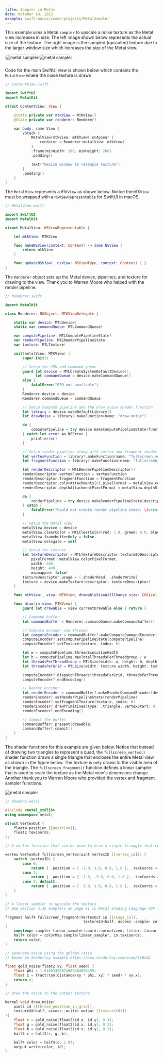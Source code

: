```yaml
---
title: Sampler in Metal
date: October 10, 2023
example: swift-macos/xcode-projects/MetalSampler
---
```


This example uses a Metal `sampler` to upscale a noise texture as the Metal view increases in size. The left image shown below represents the actual size of the texture. The right image is the sampled (upscaled) texture due to the larger window size which increases the size of the Metal view.

<img id="inline-img" src="../images/metal-sampler1.png" style="max-width:200px;float:left;margin-bottom:10px;border:1px solid lightgrey;border-radius:12px;" alt="metal sampler">

<img id="inline-img" src="../images/metal-sampler2.png" style="max-width:315px;margin-bottom:10px;border:1px solid lightgrey;border-radius:12px;" alt="metal sampler">

Code for the main SwiftUI view is shown below which contains the `MetalView` where the noise texture is drawn.

```swift
// ContentView.swift

import SwiftUI
import MetalKit

struct ContentView: View {

    @State private var mtkView = MTKView()
    @State private var renderer: Renderer?

    var body: some View {
        VStack {
            MetalView(mtkView: mtkView).onAppear {
                renderer = Renderer(metalView: mtkView)
            }
            .frame(minWidth: 200, minHeight: 200)
            .padding()

            Text("Resize window to resample texture")
        }
        .padding()
    }
}
```

The `MetalView` represents a `MTKView` as shown below. Notice the `MTKView` must be wrapped with a `NSViewRepresentable` for SwiftUI in macOS.

```swift
// MetalView.swift

import SwiftUI
import MetalKit

struct MetalView: NSViewRepresentable {

    let mtkView: MTKView

    func makeNSView(context: Context) -> some NSView {
        return mtkView
    }

    func updateNSView(_ nsView: NSViewType, context: Context) { }
}
```

The `Renderer` object sets up the Metal device, pipelines, and texture for drawing to the view. Thank you to Warren Moore who helped with the render pipeline.

```{.swift .pre1000}
// Renderer.swift

import MetalKit

class Renderer: NSObject, MTKViewDelegate {

    static var device: MTLDevice!
    static var commandQueue: MTLCommandQueue!

    var computePipeline: MTLComputePipelineState!
    var renderPipeline: MTLRenderPipelineState!
    var texture: MTLTexture!

    init(metalView: MTKView) {
        super.init()

        // Setup the GPU and command queue
        guard let device = MTLCreateSystemDefaultDevice(),
              let commandQueue = device.makeCommandQueue()
        else {
            fatalError("GPU not available")
        }
        Renderer.device = device
        Renderer.commandQueue = commandQueue

        // Setup compute pipeline and the draw_noise shader function
        let library = device.makeDefaultLibrary()
        let drawNoise = library?.makeFunction(name: "draw_noise")

        do {
            computePipeline = try device.makeComputePipelineState(function: drawNoise!)
        } catch let error as NSError {
            print(error)
        }

        // Setup render pipeline along with vertex and fragment shader functions
        let vertexFunction = library?.makeFunction(name: "fullscreen_vertex")
        let fragmentFunction = library?.makeFunction(name: "fullscreen_fragment")

        let renderDescriptor = MTLRenderPipelineDescriptor()
        renderDescriptor.vertexFunction = vertexFunction
        renderDescriptor.fragmentFunction = fragmentFunction
        renderDescriptor.colorAttachments[0].pixelFormat = metalView.colorPixelFormat
        renderDescriptor.depthAttachmentPixelFormat = metalView.depthStencilPixelFormat

        do {
            renderPipeline = try device.makeRenderPipelineState(descriptor: renderDescriptor)
        } catch {
            fatalError("Could not create render pipeline state: \(error)")
        }

        // Setup the Metal view
        metalView.device = device
        metalView.clearColor = MTLClearColor(red: 1.0, green: 0.0, blue: 0.0, alpha: 1.0)
        metalView.framebufferOnly = false
        metalView.delegate = self

        // Setup the texture
        let textureDescriptor = MTLTextureDescriptor.texture2DDescriptor(
            pixelFormat: metalView.colorPixelFormat,
            width: 400,
            height: 400,
            mipmapped: false)
        textureDescriptor.usage = [.shaderRead, .shaderWrite]
        texture = device.makeTexture(descriptor: textureDescriptor)
    }

    func mtkView(_ view: MTKView, drawableSizeWillChange size: CGSize) { }

    func draw(in view: MTKView) {
        guard let drawable = view.currentDrawable else { return }

        // Command buffer
        let commandBuffer = Renderer.commandQueue.makeCommandBuffer()

        // Compute encoder and threads
        let computeEncoder = commandBuffer?.makeComputeCommandEncoder()
        computeEncoder?.setComputePipelineState(computePipeline)
        computeEncoder?.setTexture(texture, index: 0)

        let w = computePipeline.threadExecutionWidth
        let h = computePipeline.maxTotalThreadsPerThreadgroup / w
        let threadsPerThreadGroup = MTLSize(width: w, height: h, depth: 1)
        let threadsPerGrid = MTLSize(width: texture.width, height: texture.height, depth: 1)

        computeEncoder?.dispatchThreads(threadsPerGrid, threadsPerThreadgroup: threadsPerThreadGroup)
        computeEncoder?.endEncoding()

        // Render encoder
        let renderEncoder = commandBuffer?.makeRenderCommandEncoder(descriptor: view.currentRenderPassDescriptor!)
        renderEncoder?.setRenderPipelineState(renderPipeline)
        renderEncoder?.setFragmentTexture(texture, index: 0)
        renderEncoder?.drawPrimitives(type: .triangle, vertexStart: 0, vertexCount: 3)
        renderEncoder?.endEncoding()

        // Commit the buffer
        commandBuffer?.present(drawable)
        commandBuffer?.commit()
    }
}
```

The shader functions for this example are given below. Notice that instead of drawing two triangles to represent a quad, the `fullscreen_vertex()` shader function draws a single triangle that encloses the entire Metal view as shown in the figure below. The texture is only drawn to the visible area of the triangle. The `fullscreen_fragment()` function defines a linear sampler that is used to scale the texture as the Metal view's dimensions change. Another thank you to Warren Moore who provided the vertex and fragment sampler functions.

<img src="../images/metal-sampler3.png" style="max-width:400px" alt="metal sampler">

```{.cpp .pre1000}
// Shaders.metal

#include <metal_stdlib>
using namespace metal;

struct VertexOut {
    float4 position [[position]];
    float2 texCoords;
};

// A vertex function that can be used to draw a single triangle that covers the entire screen

vertex VertexOut fullscreen_vertex(uint vertexID [[vertex_id]]) {
    switch (vertexID) {
        case 0:
            return { .position = { -1.0, 1.0, 0.0, 1.0 }, .texCoords = { 0.0, 0.0 } };
        case 1:
            return { .position = { -1.0, -3.0, 0.0, 1.0 }, .texCoords = { 0.0, 2.0 } };
        case 2: default:
            return { .position = {  3.0, 1.0, 0.0, 1.0 }, .texCoords = { 2.0, 0.0 } };
    }
}

// A linear sampler to upscale the texture
// See section 2.10 Samplers on page 41 in Metal Shading Language PDF for more info

fragment half4 fullscreen_fragment(VertexOut in [[stage_in]],
                                    texture2d<half, access::sample> colorMap [[texture(0)]])
{
    constexpr sampler linear_sampler(coord::normalized, filter::linear, mip_filter::linear, address::repeat);
    half4 color = colorMap.sample(linear_sampler, in.texCoords);
    return color;
}

// Generate noise using the golden ratio
// Based on Shadertoy example https://www.shadertoy.com/view/ltB3zD

float gold_noise(float2 xy, float seed) {
    float phi = 1.61803398874989484820459;
    float z = fract(tan(distance(xy * phi, xy) * seed) * xy.x);
    return z;
}

// Draw the noise to the output texture

kernel void draw_noise(
    uint2 id [[thread_position_in_grid]],
    texture2d<half, access::write> output [[texture(0)]]
){
    float r = gold_noise(float2(id.x, id.y), 0.1);
    float g = gold_noise(float2(id.x, id.y), 0.2);
    float b = gold_noise(float2(id.x, id.y), 0.3);
    half3 c = half3(r, g, b);

    half4 color = half4(c, 1.0);
    output.write(color, id);
}
```
